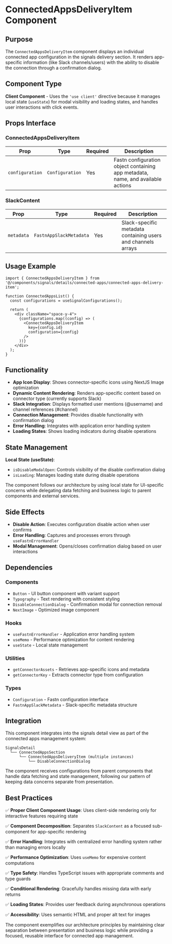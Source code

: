 # ConnectedAppsDeliveryItem Component

## Purpose

The `ConnectedAppsDeliveryItem` component displays an individual connected app configuration in the signals delivery section. It renders app-specific information (like Slack channels/users) with the ability to disable the connection through a confirmation dialog.

## Component Type

**Client Component** - Uses the `'use client'` directive because it manages local state (`useState`) for modal visibility and loading states, and handles user interactions with click events.

## Props Interface

### ConnectedAppsDeliveryItem

| Prop | Type | Required | Description |
|------|------|----------|-------------|
| `configuration` | `Configuration` | Yes | Fastn configuration object containing app metadata, name, and available actions |

### SlackContent

| Prop | Type | Required | Description |
|------|------|----------|-------------|
| `metadata` | `FastnAppSlackMetadata` | Yes | Slack-specific metadata containing users and channels arrays |

## Usage Example

```tsx
import { ConnectedAppsDeliveryItem } from '@/components/signals/details/connected-apps/connected-apps-delivery-item';

function ConnectedAppsList() {
  const configurations = useSignalConfigurations();

  return (
    <div className="space-y-4">
      {configurations.map((config) => (
        <ConnectedAppsDeliveryItem 
          key={config.id}
          configuration={config}
        />
      ))}
    </div>
  );
}
```

## Functionality

- **App Icon Display**: Shows connector-specific icons using NextJS Image optimization
- **Dynamic Content Rendering**: Renders app-specific content based on connector type (currently supports Slack)
- **Slack Integration**: Displays formatted user mentions (@username) and channel references (#channel)
- **Connection Management**: Provides disable functionality with confirmation dialog
- **Error Handling**: Integrates with application error handling system
- **Loading States**: Shows loading indicators during disable operations

## State Management

**Local State (useState)**:
- `isDisableModalOpen`: Controls visibility of the disable confirmation dialog
- `isLoading`: Manages loading state during disable operations

The component follows our architecture by using local state for UI-specific concerns while delegating data fetching and business logic to parent components and external services.

## Side Effects

- **Disable Action**: Executes configuration disable action when user confirms
- **Error Handling**: Captures and processes errors through `useFastnErrorHandler`
- **Modal Management**: Opens/closes confirmation dialog based on user interactions

## Dependencies

### Components
- `Button` - UI button component with variant support
- `Typography` - Text rendering with consistent styling
- `DisableConnectionDialog` - Confirmation modal for connection removal
- `NextImage` - Optimized image component

### Hooks
- `useFastnErrorHandler` - Application error handling system
- `useMemo` - Performance optimization for content rendering
- `useState` - Local state management

### Utilities
- `getConnectorAssets` - Retrieves app-specific icons and metadata
- `getConnectorKey` - Extracts connector type from configuration

### Types
- `Configuration` - Fastn configuration interface
- `FastnAppSlackMetadata` - Slack-specific metadata structure

## Integration

This component integrates into the signals detail view as part of the connected apps management system:

```
SignalsDetail
  └── ConnectedAppsSection
      └── ConnectedAppsDeliveryItem (multiple instances)
          └── DisableConnectionDialog
```

The component receives configurations from parent components that handle data fetching and state management, following our pattern of keeping data concerns separate from presentation.

## Best Practices

✅ **Proper Client Component Usage**: Uses client-side rendering only for interactive features requiring state

✅ **Component Decomposition**: Separates `SlackContent` as a focused sub-component for app-specific rendering

✅ **Error Handling**: Integrates with centralized error handling system rather than managing errors locally

✅ **Performance Optimization**: Uses `useMemo` for expensive content computations

✅ **Type Safety**: Handles TypeScript issues with appropriate comments and type guards

✅ **Conditional Rendering**: Gracefully handles missing data with early returns

✅ **Loading States**: Provides user feedback during asynchronous operations

✅ **Accessibility**: Uses semantic HTML and proper alt text for images

The component exemplifies our architecture principles by maintaining clear separation between presentation and business logic while providing a focused, reusable interface for connected app management.